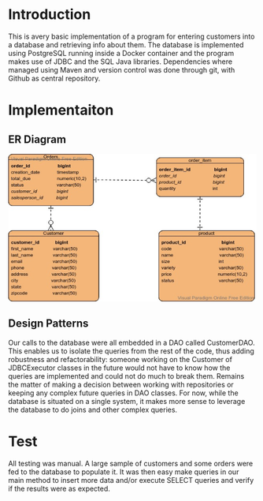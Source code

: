 # Introduction
This is avery basic implementation of a program for entering customers into a database and 
retrieving info about them. The database is implemented using PostgreSQL running inside a Docker 
container and the program makes use of JDBC and the SQL Java libraries. Dependencies where managed
using Maven and version control was done through git, with Github as central repository.

# Implementaiton
## ER Diagram
![ER diagram](assets/JDBCErDiagram.jpg)

## Design Patterns
Our calls to the database were all embedded in a DAO called CustomerDAO. This enables us to isolate the queries from the
rest of the code, thus adding robustness and refactorability: someone working on the Customer of JDBCExecutor classes in
the future would not have to know how the queries are implemented and could not do much to break them. Remains the
matter of making a decision between working with repositories or keeping any complex future queries in DAO classes. For
now, while the database is situated on a single system, it makes more sense to leverage the database to do joins and
other complex queries.

# Test
All testing was manual. A large sample of customers and some orders were fed to the database to populate it. It was then
easy make queries in our main method to insert more data and/or execute SELECT queries and verify if the results were as
expected.